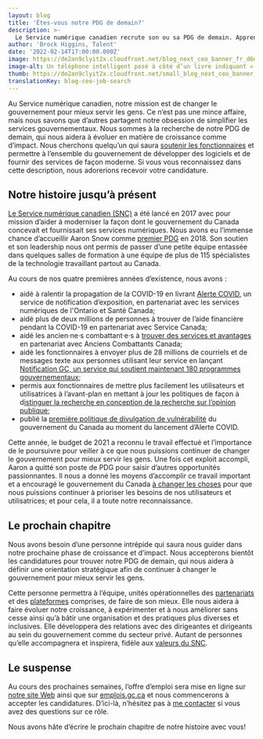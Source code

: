 ```yaml
---
layout: blog
title: 'Êtes-vous notre PDG de demain?'
description: >-
  Le Service numérique canadien recrute son ou sa PDG de demain. Apprenez-en davantage sur ce rôle et sur la période de candidature correspondante.
author: 'Brock Higgins, Talent'
date: '2022-02-14T17:00:00.000Z'
image: https://de2an9clyit2x.cloudfront.net/blog_next_ceo_banner_fr_d6defdafec.jpg
image-alt: Un téléphone intelligent posé à côté d’un livre indiquant « Le  chapitre suivant » pour le Service numérique canadien.
thumb: https://de2an9clyit2x.cloudfront.net/small_blog_next_ceo_banner_fr_d6defdafec.jpg
translationKey: blog-ceo-job-search
---
```

Au Service numérique canadien, notre mission est de changer le gouvernement pour mieux servir les gens. Ce n’est pas une mince affaire, mais nous savons que d’autres partagent notre obsession de simplifier les services gouvernementaux. Nous sommes à la recherche de notre PDG de demain, qui nous aidera à évoluer en matière de croissance comme d’impact. Nous cherchons quelqu’un qui saura [soutenir les fonctionnaires](https://digital.canada.ca/roadmap-2025/) et permettre à l’ensemble du gouvernement de développer des logiciels et de fournir des services de façon moderne. Si vous vous reconnaissez dans cette description, nous adorerions recevoir votre candidature.

## Notre histoire jusqu’à présent 
[Le Service numérique canadien (SNC)](https://digital.canada.ca/2017/07/18/launch-of-the-canadian-digital-service/) a été lancé en 2017 avec pour mission d’aider à moderniser la façon dont le gouvernement du Canada concevait et fournissait ses services numériques. Nous avons eu l’immense chance d’accueillir Aaron Snow comme [premier PDG](https://digital.canada.ca/2018/10/19/hello-world-canada/) en 2018. Son soutien et son leadership nous ont permis de passer d’une petite équipe entassée dans quelques salles de formation à une équipe de plus de 115 spécialistes de la technologie travaillant partout au Canada. 

Au cours de nos quatre premières années d’existence, nous avons :
- aidé à ralentir la propagation de la COVID-19 en livrant [Alerte COVID](https://www.canada.ca/en/public-health/services/diseases/coronavirus-disease-covid-19/covid-alert.html), un service de notification d’exposition, en partenariat avec les services numériques de l'Ontario et Santé Canada; 
- aidé plus de deux millions de personnes à trouver de l’aide financière pendant la COVID-19 en partenariat avec Service Canada;
- aidé les ancien·ne·s combattant·e·s à [trouver des services et avantages](https://benefits-avantages.veterans.gc.ca/) en partenariat avec Anciens Combattants Canada; 
- aidé les fonctionnaires à envoyer plus de 28 millions de courriels et de messages texte aux personnes utilisant leur service en lançant [Notification GC, un service qui soutient maintenant 180 programmes gouvernementaux](https://notification.canada.ca/); 
- permis aux fonctionnaires de mettre plus facilement les utilisateurs et utilisatrices à l’avant-plan en mettant à jour les politiques de façon à d[istinguer la recherche en conception de la recherche sur l’opinion publique](https://digital.canada.ca/2019/06/26/scaling-design-research-in-the-government-of-canada/);
- publié la [première politique de divulgation de vulnérabilité](https://github.com/cds-snc/covid-alert-documentation/blob/main/VulnerabilityDisclosurePolicy.md) du gouvernement du Canada au moment du lancement d’Alerte COVID.

Cette année, le budget de 2021 a reconnu le travail effectué et l’importance de le poursuivre pour veiller à ce que nous puissions continuer de changer le gouvernement pour mieux servir les gens. Une fois cet exploit accompli, Aaron a quitté son poste de PDG pour saisir d’autres opportunités passionnantes. Il nous a donné les moyens d’accomplir ce travail important et a encouragé le gouvernement du Canada [à changer les choses](https://digital.canada.ca/2019/05/13/we-love-a-good-challenge/) pour que nous puissions continuer à prioriser les besoins de nos utilisateurs et utilisatrices; et pour cela, il a toute notre reconnaissance.

## Le prochain chapitre

Nous avons besoin d’une personne intrépide qui saura nous guider dans notre prochaine phase de croissance et d’impact. Nous accepterons bientôt les candidatures pour trouver notre PDG de demain, qui nous aidera à définir une orientation stratégique afin de continuer à changer le gouvernement pour mieux servir les gens. 

Cette personne permettra à l’équipe, unités opérationnelles des [partenariats](https://numerique.canada.ca/encadrement-et-conseils/) et des [plateformes](https://numerique.canada.ca/suite-de-produits/) comprises, de faire de son mieux. Elle nous aidera à faire évoluer notre croissance, à expérimenter et à nous améliorer sans cesse ainsi qu’à bâtir une organisation et des pratiques plus diverses et inclusives. Elle développera des relations avec des dirigeantes et dirigeants au sein du gouvernement comme du secteur privé. Autant de personnes qu’elle accompagnera et inspirera, fidèle aux [valeurs du SNC](https://digital.canada.ca/our-values/). 

## Le suspense 
Au cours des prochaines semaines, l’offre d’emploi sera mise en ligne sur [notre site Web](https://digital.canada.ca/careers/) ainsi que sur [emplois.gc.ca](https://www.canada.ca/en/services/jobs/opportunities/government.html) et nous commencerons à accepter les candidatures. D’ici-là, n’hésitez pas à [me contacter](mailto:brock.higgins@tbs-sct.gc.ca) si vous avez des questions sur ce rôle. 

Nous avons hâte d’écrire le prochain chapitre de notre histoire avec vous!

